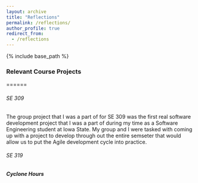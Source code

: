 ```yaml
---
layout: archive
title: "Reflections"
permalink: /reflections/
author_profile: true
redirect_from:
  - /reflections
---
```


{% include base_path %}

### Relevant Course Projects
======

###### SE 309
The group project that I was a part of for SE 309 was the first real software development project that I was a part of during my time as a Software Engineering student at Iowa State. My group and I were tasked with coming up with a project to develop through out the entire semseter that would allow us to put the Agile development cycle into practice. 

###### SE 319


##### Cyclone Hours
